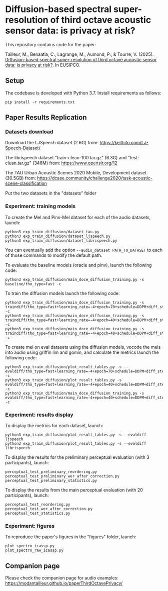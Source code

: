 # Diffusion-based spectral super-resolution of third octave acoustic sensor data: is privacy at risk?

This repository contains code for the paper:

Tailleur, M., Benaatia, C., Lagrange, M., Aumond, P., & Tourre, V. (2025). [Diffusion-based spectral super-resolution of third octave acoustic sensor data: is privacy at risk?](https://hal.science/hal-05096000/). In EUSIPCO.

## Setup

The codebase is developed with Python 3.7. Install requirements as follows:
```
pip install -r requirements.txt
```

## Paper Results Replication

### Datasets download

Download the LJSpeech dataset (2.6G) from:
https://keithito.com/LJ-Speech-Dataset/

The librispeech dataset "train-clean-100.tar.gz" (6.3G) and "test-clean.tar.gz" (346M) from:
https://www.openslr.org/12

The TAU Urban Acoustic Scenes 2020 Mobile, Development dataset (30.5GB) from:
https://dcase.community/challenge2020/task-acoustic-scene-classification

Put the two datasets in the "datasets" folder

### Experiment: training models

To create the Mel and Pinv-Mel dataset for each of the audio datasets, launch:

```
python3 exp_train_diffusion/dataset_tau.py
python3 exp_train_diffusion/dataset_ljspeech.py
python3 exp_train_diffusion/dataset_librispeech.py
```

You can eventually add the option `--audio_dataset PATH_TO_DATASET` to each of those commands to modify the default path.

To evaluate the baseline models (oracle and pinv), launch the following code:

```
python3 exp_train_diffusion/main_doce_diffusion_training.py -s baseline/tho_type=fast -c
```

To train the diffusion models launch the following code:

```
python3 exp_train_diffusion/main_doce_diffusion_training.py -s traindiff/tho_type=fast+learning_rate=-4+epoch=70+schedule=DDPM+diff_steps=1000+dataset=ljspeech -c
python3 exp_train_diffusion/main_doce_diffusion_training.py -s traindiff/tho_type=fast+learning_rate=-4+epoch=40+schedule=DDPM+diff_steps=1000+dataset=tau -c
python3 exp_train_diffusion/main_doce_diffusion_training.py -s traindiff/tho_type=fast+learning_rate=-4+epoch=40+schedule=DDPM+diff_steps=1000+dataset=librispeech -c

```

To create mel on eval datasets using the diffusion models, vocode the mels into audio using griffin lim and gomin, and calculate the metrics launch the following code:

```
python3 exp_train_diffusion/plot_result_tables.py -s --evaldiff/tho_type=fast+learning_rate=-4+epoch=70+schedule=DDPM+diff_steps=1000+dataset=ljspeech -c
python3 exp_train_diffusion/plot_result_tables.py -s evaldiff/tho_type=fast+learning_rate=-4+epoch=40+schedule=DDPM+diff_steps=1000+dataset=tau -c
python3 exp_train_diffusion/main_doce_diffusion_training.py -s evaldiff/tho_type=fast+learning_rate=-4+epoch=40+schedule=DDPM+diff_steps=1000+dataset=librispeech -c
```

### Experiment: results display

To display the metrics for each dataset, launch:

```
python3 exp_train_diffusion/plot_result_tables.py -s --evaldiff ljspeech
python3 exp_train_diffusion/plot_result_tables.py -s --evaldiff librispeech
```

To display the results for the preliminary perceptual evaluation (with 3 participants), launch:

```
perceptual_test_preliminary_reordering.py
perceptual_test_preliminary_wer_after_correction.py
perceptual_test_preliminary_statistics.py
```

To display the results from the main perceptual evaluation (with 20 participants), launch:

```
perceptual_test_reordering.py
perceptual_test_wer_after_correction.py
perceptual_test_statistics.py
```

### Experiment: figures

To reproduce the paper's figures in the "figures" folder, launch:
```
plot_spectro_icassp.py
plot_spectro_raw_icassp.py
```

## Companion page

Please check the companion page for audio examples:
https://modantailleur.github.io/paperThirdOctavePrivacy/
